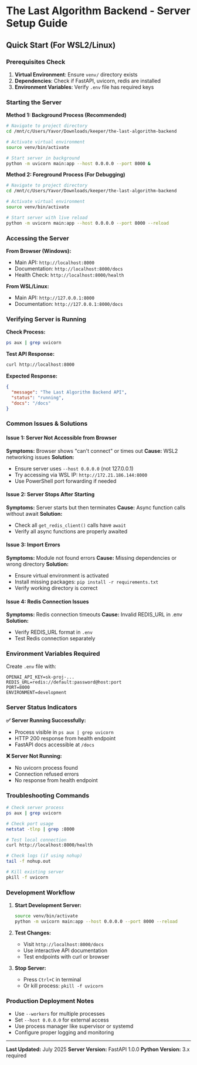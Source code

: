 # The Last Algorithm Backend - Server Setup Guide

## Quick Start (For WSL2/Linux)

### Prerequisites Check
1. **Virtual Environment**: Ensure `venv/` directory exists
2. **Dependencies**: Check if FastAPI, uvicorn, redis are installed
3. **Environment Variables**: Verify `.env` file has required keys

### Starting the Server

**Method 1: Background Process (Recommended)**
```bash
# Navigate to project directory
cd /mnt/c/Users/Yavor/Downloads/keeper/the-last-algorithm-backend

# Activate virtual environment
source venv/bin/activate

# Start server in background
python -m uvicorn main:app --host 0.0.0.0 --port 8000 &
```

**Method 2: Foreground Process (For Debugging)**
```bash
# Navigate to project directory
cd /mnt/c/Users/Yavor/Downloads/keeper/the-last-algorithm-backend

# Activate virtual environment
source venv/bin/activate

# Start server with live reload
python -m uvicorn main:app --host 0.0.0.0 --port 8000 --reload
```

### Accessing the Server

**From Browser (Windows):**
- Main API: `http://localhost:8000`
- Documentation: `http://localhost:8000/docs`
- Health Check: `http://localhost:8000/health`

**From WSL/Linux:**
- Main API: `http://127.0.0.1:8000`
- Documentation: `http://127.0.0.1:8000/docs`

### Verifying Server is Running

**Check Process:**
```bash
ps aux | grep uvicorn
```

**Test API Response:**
```bash
curl http://localhost:8000
```

**Expected Response:**
```json
{
  "message": "The Last Algorithm Backend API",
  "status": "running", 
  "docs": "/docs"
}
```

### Common Issues & Solutions

#### Issue 1: Server Not Accessible from Browser
**Symptoms:** Browser shows "can't connect" or times out
**Cause:** WSL2 networking issues
**Solution:** 
- Ensure server uses `--host 0.0.0.0` (not 127.0.0.1)
- Try accessing via WSL IP: `http://172.21.186.144:8000`
- Use PowerShell port forwarding if needed

#### Issue 2: Server Stops After Starting
**Symptoms:** Server starts but then terminates
**Cause:** Async function calls without await
**Solution:** 
- Check all `get_redis_client()` calls have `await`
- Verify all async functions are properly awaited

#### Issue 3: Import Errors
**Symptoms:** Module not found errors
**Cause:** Missing dependencies or wrong directory
**Solution:**
- Ensure virtual environment is activated
- Install missing packages: `pip install -r requirements.txt`
- Verify working directory is correct

#### Issue 4: Redis Connection Issues
**Symptoms:** Redis connection timeouts
**Cause:** Invalid REDIS_URL in .env
**Solution:**
- Verify REDIS_URL format in `.env`
- Test Redis connection separately

### Environment Variables Required

Create `.env` file with:
```env
OPENAI_API_KEY=sk-proj-...
REDIS_URL=redis://default:password@host:port
PORT=8000
ENVIRONMENT=development
```

### Server Status Indicators

**✅ Server Running Successfully:**
- Process visible in `ps aux | grep uvicorn`
- HTTP 200 response from health endpoint
- FastAPI docs accessible at `/docs`

**❌ Server Not Running:**
- No uvicorn process found
- Connection refused errors
- No response from health endpoint

### Troubleshooting Commands

```bash
# Check server process
ps aux | grep uvicorn

# Check port usage
netstat -tlnp | grep :8000

# Test local connection
curl http://localhost:8000/health

# Check logs (if using nohup)
tail -f nohup.out

# Kill existing server
pkill -f uvicorn
```

### Development Workflow

1. **Start Development Server:**
   ```bash
   source venv/bin/activate
   python -m uvicorn main:app --host 0.0.0.0 --port 8000 --reload
   ```

2. **Test Changes:**
   - Visit `http://localhost:8000/docs`
   - Use interactive API documentation
   - Test endpoints with curl or browser

3. **Stop Server:**
   - Press `Ctrl+C` in terminal
   - Or kill process: `pkill -f uvicorn`

### Production Deployment Notes

- Use `--workers` for multiple processes
- Set `--host 0.0.0.0` for external access
- Use process manager like supervisor or systemd
- Configure proper logging and monitoring

---

**Last Updated:** July 2025
**Server Version:** FastAPI 1.0.0
**Python Version:** 3.x required